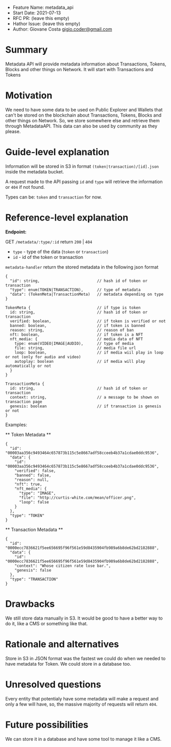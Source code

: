 - Feature Name: metadata_api
- Start Date: 2021-07-13
- RFC PR: (leave this empty)
- Hathor Issue: (leave this empty)
- Author: Giovane Costa <gigio.coder@gmail.com>

# Summary
[summary]: #summary

Metadata API will provide metadata information about Transactions, Tokens, Blocks and other things on Network.
It will start with Transactions and Tokens

# Motivation
[motivation]: #motivation

We need to have some data to be used on Public Explorer and Wallets that can't be stored on the blockchain about
Transactions, Tokens, Blocks and other things on Network. 
So, we store somewhere else and retrieve them through MetadataAPI.
This data can also be used by community as they please.

# Guide-level explanation
[guide-level-explanation]: #guide-level-explanation

Information will be stored in S3 in format `(token|transaction)/[id].json` inside the metadata bucket.

A request made to the API passing `id` and `type` will retrieve the information or `404` if not found.

Types can be: `token` and `transaction` for now.  

# Reference-level explanation
[reference-level-explanation]: #reference-level-explanation

**Endpoint:**

GET `/metadata/:type/:id` return `200` | `404`

- `type` - type of the data (`token` or `transaction`)
- `id` - id of the token or transaction


`metadata-handler` return the stored metadata in the following json format

```
{
  "id": string,                         // hash id of token or transaction 
  "type": enum(TOKEN|TRANSACTION),      // type of metadata
  "data": (TokenMeta|TransactionMeta)   // metadata depending on type
}
```

```
TokenMeta {                             // if type is token
  id: string,                           // hash id of token or transaction 
  verified: boolean,                    // if token is verified or not
  banned: boolean,                      // if token is banned
  reason: string,                       // reason of ban
  nft: boolean,                         // if token is a NFT
  nft_media: {                          // media data of NFT
    type: enum(VIDEO|IMAGE|AUDIO),      // type of media
    file: string,                       // media file url
    loop: boolean,                      // if media wiil play in loop or not (only for audio and video)
    autoplay: boolean                   // if media will play automatically or not
  }
}

TransactionMeta {
  id: string,                           // hash id of token or transaction 
  context: string,                      // a message to be shown on transaction page
  genesis: boolean                      // if transaction is genesis or not
}

```

Examples:

** Token Metadata **
```
{
  "id": "00003aa356c9493464c657873b115c5e8667adf58cceeb4b37a1cdae0ddc9536",
  "data": {
    "id": "00003aa356c9493464c657873b115c5e8667adf58cceeb4b37a1cdae0ddc9536",
    "verified": false,
    "banned": false,
    "reason": null,
    "nft": true,
    "nft_media": {
      "type": "IMAGE",
      "file": "http://curtis-white.com/mean/officer.png",
      "loop": false
    }
  },
  "type": "TOKEN"
}

```

** Transaction Metadata **
```
{
  "id": "0000ecc7836621f5ee656695f96f561e59d8435904fb989a6b8de62bd2182888",
  "data": {
    "id": "0000ecc7836621f5ee656695f96f561e59d8435904fb989a6b8de62bd2182888",
    "context": "Whose citizen rate lose bar.",
    "genesis": false
  },
  "type": "TRANSACTION"
}

```

# Drawbacks
[drawbacks]: #drawbacks

We still store data manually in S3. It would be good to have a better way to do it, like a CMS or something like that.

# Rationale and alternatives
[rationale-and-alternatives]: #rationale-and-alternatives

Store in S3 in JSON format was the fastest we could do when we needed to have metadata for Token.
We could store in a database too.

# Unresolved questions
[unresolved-questions]: #unresolved-questions

Every entity that potentialy have some metadata will make a request and only a few will have, so, the massive majority of requests will return `404`. 

# Future possibilities
[future-possibilities]: #future-possibilities

We can store it in a database and have some tool to manage it like a CMS.
